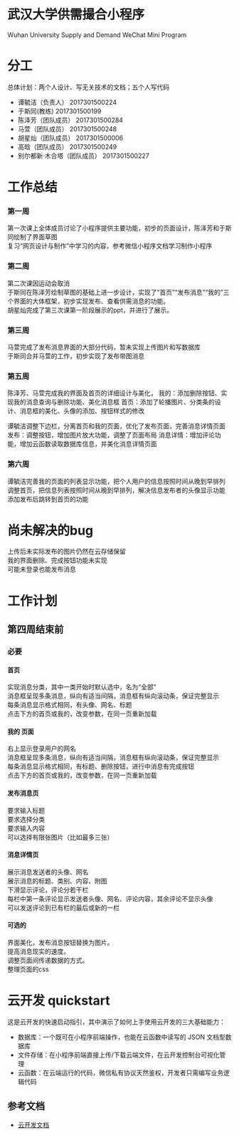 # 武汉大学供需撮合小程序
Wuhan University Supply and Demand WeChat Mini Program

# 分工
总体计划：两个人设计、写无关技术的文档；五个人写代码  
* 谭毓洁（负责人）	2017301500224
* 于斯同(教练)	2017301500199			
* 陈泽芳（团队成员）	2017301500284			
* 马萱（团队成员）	2017301500248			
* 胡星灿（团队成员）	2017301500006			
* 高晗（团队成员）	2017301500249			
* 别尔都新·木合塔（团队成员）	2017301500227	

# 工作总结
### 第一周
第一次课上全体成员讨论了小程序提供主要功能，初步的页面设计，陈泽芳和于斯同绘制了界面草图  
复习“网页设计与制作”中学习的内容，参考微信小程序文档学习制作小程序  

### 第二周
第二次课因运动会取消  
于斯同在陈泽芳绘制草图的基础上进一步设计，实现了“首页”“发布消息”“我的”三个界面的大体框架，初步实现发布、查看供需消息的功能。  
胡星灿完成了第三次课第一阶段展示的ppt，并进行了展示。  

### 第三周
马萱完成了发布消息界面的大部分代码，暂未实现上传图片和写数据库  
于斯同合并马萱的工作，初步实现了发布带图消息  

### 第五周
陈泽芳、马萱完成我的界面及首页的详细设计与美化，
我的：添加删除按钮、实现我的消息查询与删除功能、美化消息框
首页：添加了轮播图片、分类条的设计、消息框的美化、头像的添加、按钮样式的修改

谭毓洁调整下边栏，分离首页和我的页面，优化了发布页面，完善消息详情页面
发布：调整按钮，增加图片放大功能，调整了页面布局
消息详情：增加评论功能，增加云函数读取数据库信息，并美化消息详情页面

### 第六周
谭毓洁完善我的页面的列表显示功能，把个人用户的信息按照时间从晚到早排列
调整首页，把信息列表按照时间从晚到早排列，解决信息发布者的头像显示功能
添加发布后跳转到首页的功能

# 尚未解决的bug 
上传后未实际发布的图片仍然在云存储保留  
我的界面删除、完成按钮功能未实现  
可能未登录也能发布消息  

# 工作计划

## 第四周结束前
### 必要

#### 首页
实现消息分类，其中一类开始时默认选中，名为“全部”  
消息框呈现多条消息，纵向有适当间隔，消息框有纵向滚动条，保证完整显示  
每条消息显示格式相同，有头像、网名、标题  
点击下方的首页或我的，改变参数，在同一页重新加载  

#### 我的 页面
右上显示登录用户的网名  
消息框呈现多条消息，纵向有适当间隔，消息框有纵向滚动条，保证完整显示  
每条消息显示格式相同，有标题、删除按钮，进行中消息有完成按钮  
点击下方的首页或我的，改变参数，在同一页重新加载  

#### 发布消息页
要求输入标题  
要求选择分类  
要求输入内容  
可以选择有限张图片（比如最多三张）  

#### 消息详情页 
展示消息发送者的头像、网名  
展示消息的标题、类别、内容、附图  
下滑显示评论，评论分若干栏  
每栏中第一条评论显示发送者头像、网名、评论内容，其余评论不显示头像  
可以发送评论到已有栏的最后或新的一栏


#### 可选的
界面美化，发布消息按钮替换为图片。  
提高消息现实的速度。  
调整页面间传递数据的方式。  
整理页面的css  

# 云开发 quickstart

这是云开发的快速启动指引，其中演示了如何上手使用云开发的三大基础能力：

- 数据库：一个既可在小程序前端操作，也能在云函数中读写的 JSON 文档型数据库
- 文件存储：在小程序前端直接上传/下载云端文件，在云开发控制台可视化管理
- 云函数：在云端运行的代码，微信私有协议天然鉴权，开发者只需编写业务逻辑代码

## 参考文档

- [云开发文档](https://developers.weixin.qq.com/miniprogram/dev/wxcloud/basis/getting-started.html)

